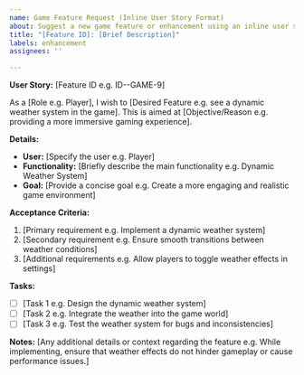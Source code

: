 ```yaml
---
name: Game Feature Request (Inline User Story Format)
about: Suggest a new game feature or enhancement using an inline user story format.
title: "[Feature ID]: [Brief Description]"
labels: enhancement
assignees: ''

---
```


**User Story:** [Feature ID e.g. ID--GAME-9]

As a [Role e.g. Player], I wish to [Desired Feature e.g. see a dynamic weather system in the game]. This is aimed at [Objective/Reason e.g. providing a more immersive gaming experience].

**Details:**

- **User:** [Specify the user e.g. Player]
- **Functionality:** [Briefly describe the main functionality e.g. Dynamic Weather System]
- **Goal:** [Provide a concise goal e.g. Create a more engaging and realistic game environment]

**Acceptance Criteria:**

1. [Primary requirement e.g. Implement a dynamic weather system]
2. [Secondary requirement e.g. Ensure smooth transitions between weather conditions]
3. [Additional requirements e.g. Allow players to toggle weather effects in settings]

**Tasks:**

- [ ] [Task 1 e.g. Design the dynamic weather system]
- [ ] [Task 2 e.g. Integrate the weather into the game world]
- [ ] [Task 3 e.g. Test the weather system for bugs and inconsistencies]

**Notes:** [Any additional details or context regarding the feature e.g. While implementing, ensure that weather effects do not hinder gameplay or cause performance issues.]
